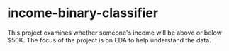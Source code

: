 # income-binary-classifier
This project examines whether someone's income will be above or below $50K. The focus of the project is on EDA to help understand the data. 
